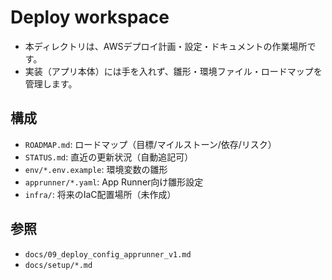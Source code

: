 # Deploy workspace

- 本ディレクトリは、AWSデプロイ計画・設定・ドキュメントの作業場所です。
- 実装（アプリ本体）には手を入れず、雛形・環境ファイル・ロードマップを管理します。

## 構成
- `ROADMAP.md`: ロードマップ（目標/マイルストーン/依存/リスク）
- `STATUS.md`: 直近の更新状況（自動追記可）
- `env/*.env.example`: 環境変数の雛形
- `apprunner/*.yaml`: App Runner向け雛形設定
- `infra/`: 将来のIaC配置場所（未作成）

## 参照
- `docs/09_deploy_config_apprunner_v1.md`
- `docs/setup/*.md`


